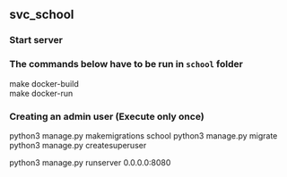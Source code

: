 ## svc_school

### Start server
### The commands below have to be run in `school` folder
make docker-build <br />
make docker-run <br />

### Creating an admin user (Execute only once)
python3 manage.py makemigrations school
python3 manage.py migrate<br />
python3 manage.py createsuperuser<br />


python3 manage.py runserver 0.0.0.0:8080


